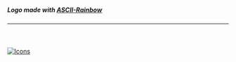 <img title="" src="https://github.com/PiPinecone/PiPinecone/blob/main/Images/logo.png" alt="">

##### Logo made with [ASCII-Rainbow](https://github.com/PiPinecone/ASCII-Rainbow)
----------
<br/>

###

[![Icons](https://skillicons.dev/icons?i=js,bash,swift,react,next,tailwind,nodejs,py,cpp,firebase,mongodb,arduino,html,css&perline=7)](https://skillicons.dev)
